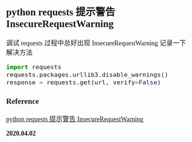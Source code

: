 <font size=4 face='楷体'>

## python requests 提示警告 InsecureRequestWarning

调试 requests 过程中总好出现 InsecureRequestWarning
记录一下解决方法

```python
import requests
requests.packages.urllib3.disable_warnings()
response = requests.get(url, verify=False)
```

### Reference

[python requests 提示警告 InsecureRequestWarning](https://blog.csdn.net/weixin_39461487/article/details/81132922)

**2020.04.02**

